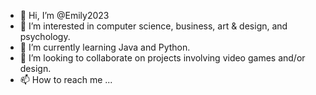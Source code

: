 - 👋 Hi, I’m @Emily2023
- 👀 I’m interested in computer science, business, art & design, and psychology.
- 🌱 I’m currently learning Java and Python.
- 💞️ I’m looking to collaborate on projects involving video games and/or design.
- 📫 How to reach me ...

<!---
Emily2023/Emily2023 is a ✨ special ✨ repository because its `README.md` (this file) appears on your GitHub profile.
You can click the Preview link to take a look at your changes.
--->
